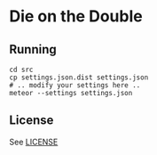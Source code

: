 Die on the Double
=================

## Running

```
cd src
cp settings.json.dist settings.json
# .. modify your settings here ..
meteor --settings settings.json
```

## License

See [LICENSE](LICENSE)
